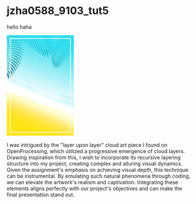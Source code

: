 # jzha0588_9103_tut5

hello haha

![The San Juan Mountains are beautiful!](/assets/images/images.jpeg "San Juan Mountains")

I was intrigued by the "layer upon layer" cloud art piece I found on OpenProcessing, which utilized a progressive emergence of cloud layers. Drawing inspiration from this, I wish to incorporate its recursive layering structure into my project, creating complex and alluring visual dynamics. Given the assignment's emphasis on achieving visual depth, this technique can be instrumental. By emulating such natural phenomena through coding, we can elevate the artwork's realism and captivation. Integrating these elements aligns perfectly with our project's objectives and can make the final presentation stand out.